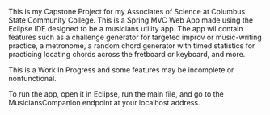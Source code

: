 This is my Capstone Project for my Associates of Science at Columbus State Community College. This is a Spring MVC Web App made using the Eclipse IDE designed to be a musicians utility app.
The app wil contain features such as a challenge generator for targeted improv or music-writing practice, a metronome, a random chord generator with timed statistics for practicing locating chords across the fretboard or keyboard, and more. 

This is a Work In Progress and some features may be incomplete or nonfunctional. 

To run the app, open it in Eclipse, run the main file, and go to the MusiciansCompanion endpoint at your localhost address. 
